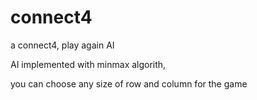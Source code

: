 # connect4

a connect4, play again AI 

AI implemented with minmax algorith,

you can choose any size of row and column for the game
